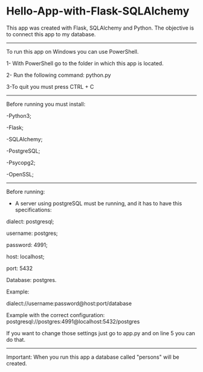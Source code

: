 # Hello-App-with-Flask-SQLAlchemy
This app was created with Flask, SQLAlchemy and Python. The objective is to connect this app to my database.

--------------------------------------------------------------

To run this app on Windows you can use PowerShell.

1- With PowerShell go to the folder in which this app is located.

2- Run the following command: python.py

3-To quit you must press CTRL + C

----------------------------------------------------------------

Before running you must install:

-Python3;

-Flask;

-SQLAlchemy;

-PostgreSQL;

-Psycopg2;

-OpenSSL;

-------------------------------------------------------------------

Before running:

- A server using postgreSQL must be running, and it has to have this specifications: 

dialect: postgresql;

username: postgres;

password: 4991;

host: localhost;

port: 5432

Database: postgres.

Example:

dialect://username:password@host:port/database 

Example with the correct configuration: postgresql://postgres:4991@localhost:5432/postgres

If you want to change those settings just go to app.py and on line 5 you can do that.

-----------------------------------------------------------------
Important:
When you run this app a database called "persons" will be created.